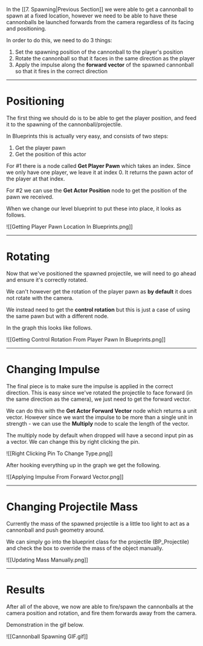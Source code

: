 In the [[7. Spawning|Previous Section]] we were able to get a cannonball to spawn at a fixed location, however we need to be able to have these cannonballs be launched forwards from the camera regardless of its facing and positioning.

In order to do this, we need to do 3 things:
1. Set the spawning position of the cannonball to the player's position
2. Rotate the cannonball so that it faces in the same direction as the player
3. Apply the impulse along the **forward vector** of the spawned cannonball so that it fires in the correct direction

---
# Positioning

The first thing we should do is to be able to get the player position, and feed it to the spawning of the cannonball/projectile. 

In Blueprints this is actually very easy, and consists of two steps:
1. Get the player pawn
2. Get the position of this actor

For #1 there is a node called **Get Player Pawn** which takes an index. Since we only have one player, we leave it at index 0. It returns the pawn actor of the player at that index.

For #2 we can use the **Get Actor Position** node to get the position of the pawn we received.

When we change our level blueprint to put these into place, it looks as follows.

![[Getting Player Pawn Location In Blueprints.png]]

---
# Rotating

Now that we've positioned the spawned projectile, we will need to go ahead and ensure it's correctly rotated.

We can't however get the rotation of the player pawn as **by default** it does not rotate with the camera.

We instead need to get the **control rotation** but this is just a case of using the same pawn but with a different node.

In the graph this looks like follows.

![[Getting Control Rotation From Player Pawn In Blueprints.png]]

---
# Changing Impulse

The final piece is to make sure the impulse is applied in the correct direction. This is easy since we've rotated the projectile to face forward (in the same direction as the camera), we just need to get the forward vector.

We can do this with the **Get Actor Forward Vector** node which returns a unit vector. However since we want the impulse to be more than a single unit in strength - we can use the **Multiply** node to scale the length of the vector.

The multiply node by default when dropped will have a second input pin as a vector. We can change this by right clicking the pin.

![[Right Clicking Pin To Change Type.png]]

After hooking everything up in the graph we get the following.

![[Applying Impulse From Forward Vector.png]]

---
# Changing Projectile Mass

Currently the mass of the spawned projectile is a little too light to act as a cannonball and push geometry around.

We can simply go into the blueprint class for the projectile (BP_Projectile) and check the box to override the mass of the object manually.

![[Updating Mass Manually.png]]

---
# Results

After all of the above, we now are able to fire/spawn the cannonballs at the camera position and rotation, and fire them forwards away from the camera.

Demonstration in the gif below.

![[Cannonball Spawning GIF.gif]]